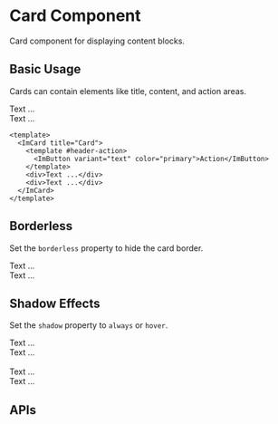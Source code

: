 # Card Component

Card component for displaying content blocks.

## Basic Usage

Cards can contain elements like title, content, and action areas.

<ImCard title="Card">
  <template #header-action>
    <ImButton variant="text" color="primary">Action</ImButton>
  </template>
  <div>Text ...</div>
  <div>Text ...</div>
</ImCard>

```vue
<template>
  <ImCard title="Card">
    <template #header-action>
      <ImButton variant="text" color="primary">Action</ImButton>
    </template>
    <div>Text ...</div>
    <div>Text ...</div>
  </ImCard>
</template>
```

## Borderless

Set the `borderless` property to hide the card border.

<ImCard title="Card" borderless>
    <template #header-action>
      <ImButton variant="text" color="primary">Action</ImButton>
    </template>
    <div>Text ...</div>
    <div>Text ...</div>
  </ImCard>

## Shadow Effects

Set the `shadow` property to `always` or `hover`.

<ImCard title="Card" shadow="always">
    <template #header-action>
      <ImButton variant="text" color="primary">Action</ImButton>
    </template>
    <div>Text ...</div>
    <div>Text ...</div>
  </ImCard>
  <br />

<ImCard title="Card" shadow="hover">
    <template #header-action>
      <ImButton variant="text" color="primary">Action</ImButton>
    </template>
    <div>Text ...</div>
    <div>Text ...</div>
</ImCard>

## APIs